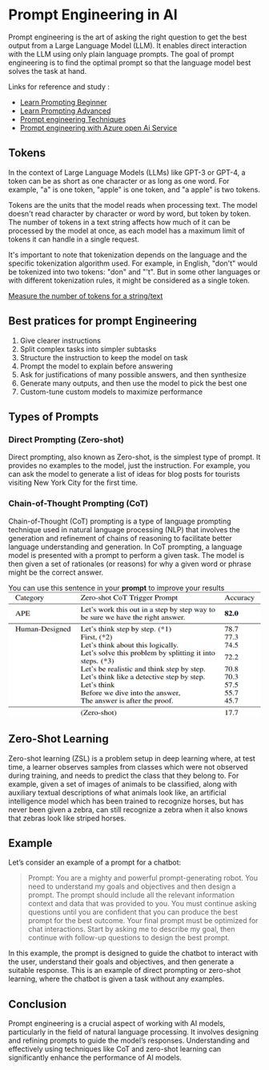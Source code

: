 # Prompt Engineering in AI

Prompt engineering is the art of asking the right question to get the best output from a Large Language Model (LLM). It enables direct interaction with the LLM using only plain language prompts. The goal of prompt engineering is to find the optimal prompt so that the language model best solves the task at hand.


Links for reference and study :

- [ Learn Prompting Beginner](https://learnprompting.org/docs/basics/intro)
- [ Learn Prompting Advanced](https://www.promptingguide.ai/)
- [Prompt engineering Techniques](https://learn.microsoft.com/en-us/azure/ai-services/openai/concepts/advanced-prompt-engineering?pivots=programming-language-chat-completions)
- [ Prompt engineering with Azure open Ai Service](https://learn.microsoft.com/en-us/training/modules/apply-prompt-engineering-azure-openai/)

## Tokens

In the context of Large Language Models (LLMs) like GPT-3 or GPT-4, a token can be as short as one character or as long as one word. For example, "a" is one token, "apple" is one token, and "a apple" is two tokens.

Tokens are the units that the model reads when processing text. The model doesn't read character by character or word by word, but token by token. The number of tokens in a text string affects how much of it can be processed by the model at once, as each model has a maximum limit of tokens it can handle in a single request.

It's important to note that tokenization depends on the language and the specific tokenization algorithm used. For example, in English, "don't" would be tokenized into two tokens: "don" and "'t". But in some other languages or with different tokenization rules, it might be considered as a single token.

[Measure the number of tokens for a string/text](https://platform.openai.com/tokenizer)


## Best pratices for prompt Engineering

1. Give clearer instructions
2. Split complex tasks into simpler subtasks
3. Structure the instruction to keep the model on task
4. Prompt the model to explain before answering
5. Ask for justifications of many possible answers, and then synthesize
6. Generate many outputs, and then use the model to pick the best one
7. Custom-tune custom models to maximize performance


## Types of Prompts

### Direct Prompting (Zero-shot)

Direct prompting, also known as Zero-shot, is the simplest type of prompt. It provides no examples to the model, just the instruction. For example, you can ask the model to generate a list of ideas for blog posts for tourists visiting New York City for the first time.

### Chain-of-Thought Prompting (CoT)

Chain-of-Thought (CoT) prompting is a type of language prompting technique used in natural language processing (NLP) that involves the generation and refinement of chains of reasoning to facilitate better language understanding and generation. In CoT prompting, a language model is presented with a prompt to perform a given task. The model is then given a set of rationales (or reasons) for why a given word or phrase might be the correct answer.

You can use this sentence in your **prompt** to improve your results
![Cot trigger catch phrase](../img/COT%20trigger.png)

## Zero-Shot Learning

Zero-shot learning (ZSL) is a problem setup in deep learning where, at test time, a learner observes samples from classes which were not observed during training, and needs to predict the class that they belong to. For example, given a set of images of animals to be classified, along with auxiliary textual descriptions of what animals look like, an artificial intelligence model which has been trained to recognize horses, but has never been given a zebra, can still recognize a zebra when it also knows that zebras look like striped horses.

## Example

Let’s consider an example of a prompt for a chatbot:

> Prompt: You are a mighty and powerful prompt-generating robot. You need to understand my goals and objectives and then design a prompt. The prompt should include all the relevant information context and data that was provided to you. You must continue asking questions until you are confident that you can produce the best prompt for the best outcome. Your final prompt must be optimized for chat interactions. Start by asking me to describe my goal, then continue with follow-up questions to design the best prompt.

In this example, the prompt is designed to guide the chatbot to interact with the user, understand their goals and objectives, and then generate a suitable response. This is an example of direct prompting or zero-shot learning, where the chatbot is given a task without any examples.

## Conclusion

Prompt engineering is a crucial aspect of working with AI models, particularly in the field of natural language processing. It involves designing and refining prompts to guide the model’s responses. Understanding and effectively using techniques like CoT and zero-shot learning can significantly enhance the performance of AI models.